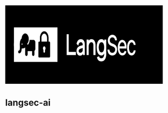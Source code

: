 <h3 align="center">
  <img
    src="https://github.com/langsec-ai/.github/blob/main/banner.png?raw=true"
    height="250"
  />
</h3>

# langsec-ai
